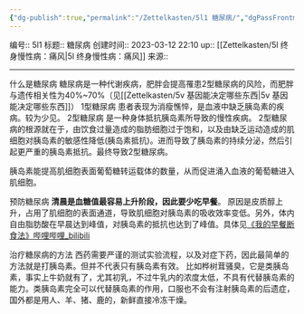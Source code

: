 ```yaml
---
{"dg-publish":true,"permalink":"/Zettelkasten/5l1 糖尿病/","dgPassFrontmatter":true}
---
```


编号:: 5l1
标题:: 糖尿病
创建时间:: 2023-03-12 22:10
up:: [[Zettelkasten/5l 终身慢性病：痛风\|5l 终身慢性病：痛风]]
来源:: 

---
什么是糖尿病
糖尿病是一种代谢疾病，肥胖会提高罹患2型糖尿病的风险，而肥胖与遗传相关性为40%~70%（见[[Zettelkasten/5v 基因能决定哪些东西\|5v 基因能决定哪些东西]]）
1型糖尿病
患者表现为消瘦憔悴，是血液中缺乏胰岛素的疾病。较为少见。
2型糖尿病
是一种身体抵抗胰岛素所导致的慢性疾病。
2型糖尿病的根源就在于，由饮食过量造成的脂肪细胞过于饱和，以及由缺乏运动造成的肌细胞对胰岛素的敏感性降低(胰岛素抵抗)。进而导致了胰岛素的持续分泌，然后引起更严重的胰岛素抵抗。最终导致2型糖尿病。

胰岛素能提高肌细胞表面葡萄糖转运载体的数量，从而促进涌入血液的葡萄糖进入肌细胞。

预防糖尿病
**清晨是血糖值最容易上升阶段，因此要少吃早餐**。
原因是皮质醇上升，占用了肌细胞的表面通道，导致肌细胞对胰岛素的吸收效率变低。另外，体内自由脂肪酸在早晨达到峰值，对胰岛素的抵抗也达到了峰值。具体见[《我的早餐断食法》哔哩哔哩_bilibili](https://www.bilibili.com/video/BV1KV4y1B7Bk/?spm_id_from=333.999.0.0&vd_source=bcf798ace50733030b9c7e1fb6a3a349)

治疗糖尿病的方法
西药需要严谨的测试实验流程，以及对症下药，因此最简单的方法就是打胰岛素。但并不代表只有胰岛素有效。
比如桦树茸骚臭，它是类胰岛素，事实上牛奶就有了，尤其初乳，不过牛乳内的浓度太低，不具有代替胰岛素的能力。类胰岛素完全可以代替胰岛素的作用，口服也不会有注射胰岛素的后遗症，国外都是用人、羊、猪、鹿的，新鲜直接冷冻干燥。